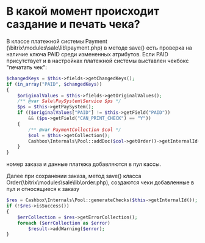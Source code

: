 В какой момент происходит саздание и печать чека?
==============================

В классе платежной системы Payment (\bitrix\modules\sale\lib\payment.php) в методе save() есть проверка на наличие ключа PAID среди измененных атрибутов.
Если PAID присутствует и в настройках платежной системы выставлен чекбокс "печатать чек":
```php 
$changedKeys = $this->fields->getChangedKeys();
if (in_array("PAID", $changedKeys))
{
    $originalValues = $this->fields->getOriginalValues();
    /** @var Sale\PaySystem\Service $ps */
    $ps = $this->getPaySystem();
    if (($originalValues["PAID"] != $this->getField("PAID"))
        && ($ps->getField("CAN_PRINT_CHECK") == "Y"))
    {
        /** @var PaymentCollection $col */
        $col = $this->getCollection();
        Cashbox\Internals\Pool::addDoc($col->getOrder()->getInternalId(), $this);
    }
}
```
номер заказа и данные платежа добавляются в пул кассы.

Далее при сохранении заказа, метод save() класса Order(\bitrix\modules\sale\lib\order.php), создаются чеки добавленные в пул и относящиеся к заказу

```php
$res = Cashbox\Internals\Pool::generateChecks($this->getInternalId());
if (!$res->isSuccess())
{
    $errCollection = $res->getErrorCollection();
    foreach ($errCollection as $error)
        $result->addWarning($error);
}
```